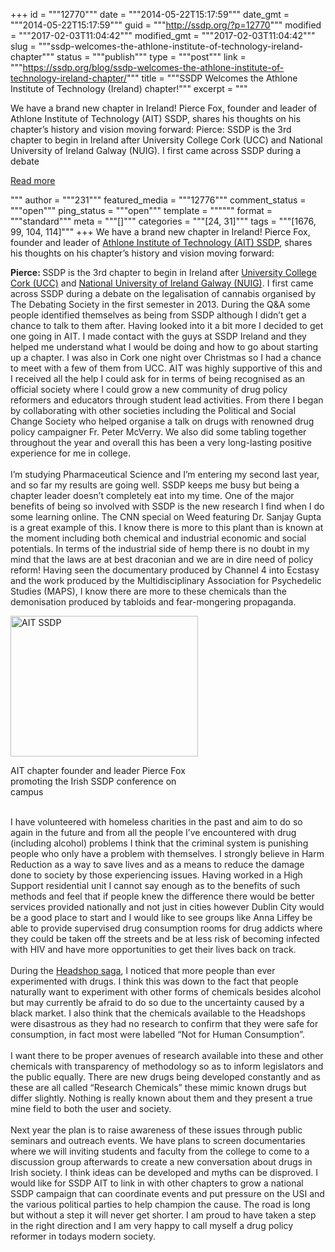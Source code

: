 +++
id = """12770"""
date = """2014-05-22T15:17:59"""
date_gmt = """2014-05-22T15:17:59"""
guid = """http://ssdp.org/?p=12770"""
modified = """2017-02-03T11:04:42"""
modified_gmt = """2017-02-03T11:04:42"""
slug = """ssdp-welcomes-the-athlone-institute-of-technology-ireland-chapter"""
status = """publish"""
type = """post"""
link = """https://ssdp.org/blog/ssdp-welcomes-the-athlone-institute-of-technology-ireland-chapter/"""
title = """SSDP Welcomes the Athlone Institute of Technology (Ireland) chapter!"""
excerpt = """<p>We have a brand new chapter in Ireland! Pierce Fox, founder and leader of Athlone Institute of Technology (AIT) SSDP, shares his thoughts on his chapter&#8217;s history and vision moving forward: Pierce: SSDP is the 3rd chapter to begin in Ireland after University College Cork (UCC) and National University of Ireland Galway (NUIG). I first came across SSDP during a debate</p>
<div class="h10"></div>
<p><a class="more-link2 flat" href="https://ssdp.org/blog/ssdp-welcomes-the-athlone-institute-of-technology-ireland-chapter/">Read more</a></p>
"""
author = """231"""
featured_media = """12776"""
comment_status = """open"""
ping_status = """open"""
template = """"""
format = """standard"""
meta = """[]"""
categories = """[24, 31]"""
tags = """[1676, 99, 104, 114]"""
+++
We have a brand new chapter in Ireland! Pierce Fox, founder and leader of <a title="AIT SSDP" href="http://ssdp.org/chapters/international/ireland/athlone-institute-of-technology-ait/" target="_blank">Athlone Institute of Technology (AIT) SSDP</a>, shares his thoughts on his chapter&#8217;s history and vision moving forward:

<span style="color: #222222;"><strong>Pierce:
</strong>SSDP is the 3rd chapter to begin in Ireland after <a href="http://ssdp.org/chapters/international/ireland/university-college-cork-ucc/" target="_blank">University College Cork (UCC)</a> and <a href="http://ssdp.org/chapters/international/ireland/national-university-ireland-galway-nuig/" target="_blank">National University of Ireland Galway (NUIG)</a>. I first came across SSDP during a debate on the legalisation of cannabis organised by The Debating Society in the first semester in 2013. During the Q&amp;A some people identified themselves as being from SSDP although I didn&#8217;t get a chance to talk to them after. Having looked into it a bit more I decided to get one going in AIT. I made contact with the guys at SSDP Ireland and they helped me understand what I would be doing and how to go about starting up a chapter. I was also in Cork one night over Christmas so I had a chance to meet with a few of them from UCC. AIT was highly supportive of this and I received all the help I could ask for in terms of being recognised as an official society where I could grow a new community of drug policy reformers and educators through student lead activities. From there I began by collaborating with other societies including the Political and Social Change Society who helped organise a talk on drugs with renowned drug policy campaigner Fr. Peter McVerry. We also did some tabling together throughout the year and overall this has been a very long-lasting positive experience for me in college.</span><br style="color: #222222;" /><br style="color: #222222;" /><span style="color: #222222;">I&#8217;m studying Pharmaceutical Science and I&#8217;m entering my second last year, and so far my results are going well. SSDP keeps me busy but being a chapter leader doesn&#8217;t completely eat into my time. One of the major benefits of being so involved with SSDP is the new research I find when I do some learning online. The CNN special on Weed featuring Dr. Sanjay Gupta is a great example of this. I know there is more to this plant than is known at the moment including both chemical and industrial economic and social potentials. In terms of the industrial side of hemp there is no doubt in my mind that the laws are at best draconian and we are in dire need of policy reform! Having seen the documentary produced by Channel 4 into Ecstasy and the work produced by the Multidisciplinary Association for Psychedelic Studies (MAPS), I know there are more to these chemicals than the demonisation produced by tabloids and fear-mongering propaganda.</span>

<div id="attachment_12776" style="width: 310px" class="wp-caption alignright"><a href="http://ssdp.org/assets/ssdp-ait.jpg"><img class="size-medium wp-image-12776" src="http://ssdp.org/assets/ssdp-ait-300x225.jpg" alt="AIT SSDP" width="300" height="225" /></a><p class="wp-caption-text">AIT chapter founder and leader Pierce Fox promoting the Irish SSDP conference on campus</p></div>

<br style="color: #222222;" /><span style="color: #222222;">I have volunteered with homeless charities in the past and aim to do so again in the future and from all the people I&#8217;ve encountered with drug (including alcohol) problems I think that the criminal system is punishing people who only have a problem with themselves. I strongly believe in Harm Reduction as a way to save lives and as a means to reduce the damage done to society by those experiencing issues. Having worked in a High Support residential unit I cannot say enough as to the benefits of such methods and feel that if people knew the difference there would be better services provided nationally and not just in cities however Dublin City would be a good place to start and I would like to see groups like Anna Liffey be able to provide supervised drug consumption rooms for drug addicts where they could be taken off the streets and be at less risk of becoming infected with HIV and have more opportunities to get their lives back on track.</span><br style="color: #222222;" /><br style="color: #222222;" /><span style="color: #222222;">During the <a href="http://drugsinfonewslineireland.wordpress.com/2010/02/19/kildare-district-court-judge-orders-head-shop-to-vacate-his-property-in-naas/" target="_blank">Headshop saga</a>, I noticed that more people than ever experimented with drugs. I think this was down to the fact that people naturally want to experiment with other forms of chemicals besides alcohol but may currently be afraid to do so due to the uncertainty caused by a black market. I also think that the chemicals available to the Headshops were disastrous as they had no research to confirm that they were safe for consumption, in fact most were labelled &#8220;Not for Human Consumption&#8221;. </span><br style="color: #222222;" /><br style="color: #222222;" /><span style="color: #222222;">I want there to be proper avenues of research available into these and other chemicals with transparency of methodology so as to inform legislators and the public equally. There are new drugs being developed constantly and as these are all called &#8220;Research Chemicals&#8221; these mimic known drugs but differ slightly. Nothing is really known about them and they present a true mine field to both the user and society.</span><br style="color: #222222;" /><br style="color: #222222;" /><span style="color: #222222;">Next year the plan is to raise awareness of these issues through public seminars and outreach events. We have plans to screen documentaries where we will inviting students and faculty from the college to come to a discussion group afterwards to create a new conversation about drugs in Irish society. I think ideas can be developed and myths can be disproved. I would like for SSDP AIT to link in with other chapters to grow a national SSDP campaign that can coordinate events and put pressure on the USI and the various political parties to help champion the cause. The road is long but without a step it will never get shorter. I am proud to have taken a step in the right direction and I am very happy to call myself a drug policy reformer in todays modern society.</span>
